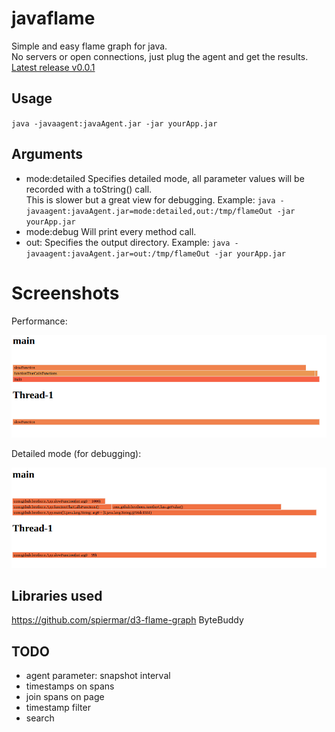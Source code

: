 # javaflame

Simple and easy flame graph for java.  
No servers or open connections, just plug the agent and get the results.  
[Latest release v0.0.1](https://github.com/beothorn/javaflame/releases/download/v1.0.0/javaAgent.jar)

## Usage

`java -javaagent:javaAgent.jar -jar yourApp.jar`  

## Arguments

- mode:detailed Specifies detailed mode, all parameter values will be recorded with a toString() call.  
This is slower but a great view for debugging.
Example: `java -javaagent:javaAgent.jar=mode:detailed,out:/tmp/flameOut -jar yourApp.jar`
- mode:debug Will print every method call.
- out: Specifies the output directory. Example: `java -javaagent:javaAgent.jar=out:/tmp/flameOut -jar yourApp.jar`

# Screenshots

Performance:  

![flamegraph](https://github.com/beothorn/javaflame/blob/main/screenshot.png?raw=true)

Detailed mode (for debugging):  

![flamegraph detailed](https://github.com/beothorn/javaflame/blob/main/screenshotDetailed.png?raw=true)


## Libraries used

https://github.com/spiermar/d3-flame-graph
ByteBuddy

## TODO

- agent parameter: snapshot interval
- timestamps on spans
- join spans on page
- timestamp filter
- search
